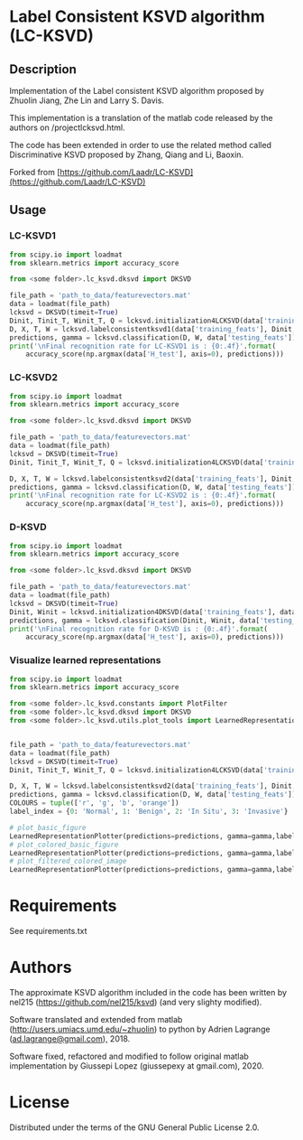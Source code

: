 # Label Consistent KSVD algorithm (LC-KSVD)

## Description
Implementation of the Label consistent KSVD algorithm proposed by Zhuolin Jiang, Zhe Lin and Larry S. Davis.

This implementation is a translation of the matlab code released by the authors on /projectlcksvd.html.

The code has been extended in order to use the related method called Discriminative KSVD proposed by Zhang, Qiang and Li, Baoxin.


Forked from [https://github.com/Laadr/LC-KSVD](https://github.com/Laadr/LC-KSVD)

## Usage
### LC-KSVD1
```python
from scipy.io import loadmat
from sklearn.metrics import accuracy_score

from <some folder>.lc_ksvd.dksvd import DKSVD

file_path = 'path_to_data/featurevectors.mat'
data = loadmat(file_path)
lcksvd = DKSVD(timeit=True)
Dinit, Tinit_T, Winit_T, Q = lcksvd.initialization4LCKSVD(data['training_feats'], data['H_train'])
D, X, T, W = lcksvd.labelconsistentksvd1(data['training_feats'], Dinit, data['H_train'], Q, Tinit_T)
predictions, gamma = lcksvd.classification(D, W, data['testing_feats'])
print('\nFinal recognition rate for LC-KSVD1 is : {0:.4f}'.format(
    accuracy_score(np.argmax(data['H_test'], axis=0), predictions)))
```

### LC-KSVD2
```python
from scipy.io import loadmat
from sklearn.metrics import accuracy_score

from <some folder>.lc_ksvd.dksvd import DKSVD

file_path = 'path_to_data/featurevectors.mat'
data = loadmat(file_path)
lcksvd = DKSVD(timeit=True)
Dinit, Tinit_T, Winit_T, Q = lcksvd.initialization4LCKSVD(data['training_feats'], data['H_train'])

D, X, T, W = lcksvd.labelconsistentksvd2(data['training_feats'], Dinit, data['H_train'], Q, Tinit_T, Winit_T)
predictions, gamma = lcksvd.classification(D, W, data['testing_feats'])
print('\nFinal recognition rate for LC-KSVD2 is : {0:.4f}'.format(
    accuracy_score(np.argmax(data['H_test'], axis=0), predictions)))
```

### D-KSVD
```python
from scipy.io import loadmat
from sklearn.metrics import accuracy_score

from <some folder>.lc_ksvd.dksvd import DKSVD

file_path = 'path_to_data/featurevectors.mat'
data = loadmat(file_path)
lcksvd = DKSVD(timeit=True)
Dinit, Winit = lcksvd.initialization4DKSVD(data['training_feats'], data['H_train'])
predictions, gamma = lcksvd.classification(Dinit, Winit, data['testing_feats'])
print('\nFinal recognition rate for D-KSVD is : {0:.4f}'.format(
    accuracy_score(np.argmax(data['H_test'], axis=0), predictions)))
```

### Visualize learned representations
``` python
from scipy.io import loadmat
from sklearn.metrics import accuracy_score

from <some folder>.lc_ksvd.constants import PlotFilter
from <some folder>.lc_ksvd.dksvd import DKSVD
from <some folder>.lc_ksvd.utils.plot_tools import LearnedRepresentationPlotter


file_path = 'path_to_data/featurevectors.mat'
data = loadmat(file_path)
lcksvd = DKSVD(timeit=True)
Dinit, Tinit_T, Winit_T, Q = lcksvd.initialization4LCKSVD(data['training_feats'], data['H_train'])

D, X, T, W = lcksvd.labelconsistentksvd2(data['training_feats'], Dinit, data['H_train'], Q, Tinit_T, Winit_T)
predictions, gamma = lcksvd.classification(D, W, data['testing_feats'])
COLOURS = tuple(['r', 'g', 'b', 'orange'])
label_index = {0: 'Normal', 1: 'Benign', 2: 'In Situ', 3: 'Invasive'}

# plot_basic_figure
LearnedRepresentationPlotter(predictions=predictions, gamma=gamma,label_index=label_index, custom_colours=COLOURS)(simple='')
# plot_colored_basic_figure
LearnedRepresentationPlotter(predictions=predictions, gamma=gamma,label_index=label_index, custom_colours=COLOURS)()
# plot_filtered_colored_image
LearnedRepresentationPlotter(predictions=predictions, gamma=gamma,label_index=label_index, custom_colours=COLOURS)(filter_by=PlotFilter.SHARED)
```


# Requirements
See requirements.txt

# Authors

The approximate KSVD algorithm included in the code has been written by nel215 (https://github.com/nel215/ksvd) (and very slighty modified).

Software translated and extended from matlab (http://users.umiacs.umd.edu/~zhuolin) to python by Adrien Lagrange (ad.lagrange@gmail.com), 2018.

Software fixed, refactored and modified to follow original matlab implementation by Giussepi Lopez (giussepexy at gmail.com), 2020.

# License

Distributed under the terms of the GNU General Public License 2.0.
